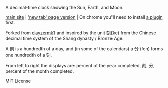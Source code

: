 A decimal-time clock showing the Sun, Earth, and Moon.

[main site](http://keclock.tk/#nowait) | ['new tab' page version](http://keclock.tk/#nowait) | On chrome you'll need to install [a plugin](https://chrome.google.com/webstore/detail/new-tab-redirect/icpgjfneehieebagbmdbhnlpiopdcmna) first.

Forked from [clayzermk1][1] and inspired by the unit [刻][2](ke) from the Chinese decimal time system of the Shang dynasty / Bronze Age.

A 刻 is a hundredth of a day, and (in some of the calendars) a 分 (fen) forms one hundredth of a 刻.

From left to right the displays are: percent of the year completed, 刻, 分, percent of the month completed.

MIT License

[1]: http://bl.ocks.org/clayzermk1/9142407  "clayzermk1's 'spacetime'"
[2]: en.wikipedia.org/wiki/Ke_(unit)        "Ke (unit) on Wikipedia"